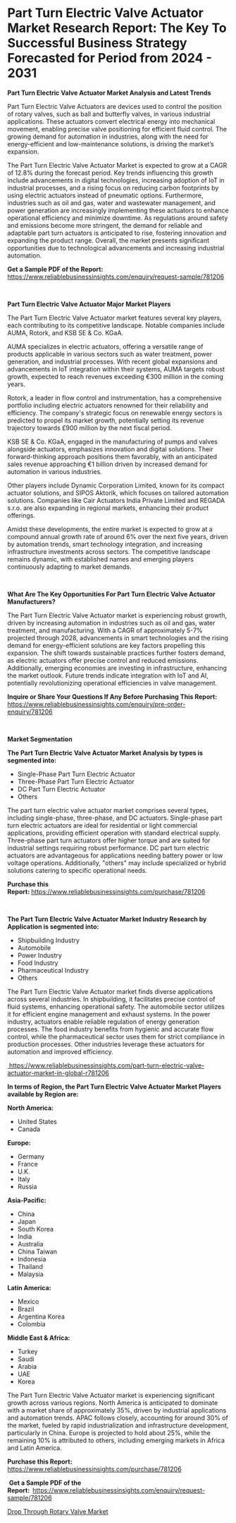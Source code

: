 <p><h1>Part Turn Electric Valve Actuator Market Research Report: The Key To Successful Business Strategy Forecasted for Period from 2024 - 2031</h1></p><p><strong>Part Turn Electric Valve Actuator Market Analysis and Latest Trends</strong></p>
<p><p>Part Turn Electric Valve Actuators are devices used to control the position of rotary valves, such as ball and butterfly valves, in various industrial applications. These actuators convert electrical energy into mechanical movement, enabling precise valve positioning for efficient fluid control. The growing demand for automation in industries, along with the need for energy-efficient and low-maintenance solutions, is driving the market’s expansion.</p><p>The Part Turn Electric Valve Actuator Market is expected to grow at a CAGR of 12.8% during the forecast period. Key trends influencing this growth include advancements in digital technologies, increasing adoption of IoT in industrial processes, and a rising focus on reducing carbon footprints by using electric actuators instead of pneumatic options. Furthermore, industries such as oil and gas, water and wastewater management, and power generation are increasingly implementing these actuators to enhance operational efficiency and minimize downtime. As regulations around safety and emissions become more stringent, the demand for reliable and adaptable part turn actuators is anticipated to rise, fostering innovation and expanding the product range. Overall, the market presents significant opportunities due to technological advancements and increasing industrial automation.</p></p>
<p><strong>Get a Sample PDF of the Report:&nbsp;</strong> <a href="https://www.reliablebusinessinsights.com/enquiry/request-sample/781206?utm_campaign=115&utm_medium=2&utm_source=Github&utm_content=ia&utm_term=30122024&utm_id=part-turn-electric-valve-actuator">https://www.reliablebusinessinsights.com/enquiry/request-sample/781206</a></p>
<p>&nbsp;</p>
<p><strong>Part Turn Electric Valve Actuator Major Market Players</strong></p>
<p><p>The Part Turn Electric Valve Actuator market features several key players, each contributing to its competitive landscape. Notable companies include AUMA, Rotork, and KSB SE & Co. KGaA. </p><p>AUMA specializes in electric actuators, offering a versatile range of products applicable in various sectors such as water treatment, power generation, and industrial processes. With recent global expansions and advancements in IoT integration within their systems, AUMA targets robust growth, expected to reach revenues exceeding €300 million in the coming years.</p><p>Rotork, a leader in flow control and instrumentation, has a comprehensive portfolio including electric actuators renowned for their reliability and efficiency. The company's strategic focus on renewable energy sectors is predicted to propel its market growth, potentially setting its revenue trajectory towards £900 million by the next fiscal period.</p><p>KSB SE & Co. KGaA, engaged in the manufacturing of pumps and valves alongside actuators, emphasizes innovation and digital solutions. Their forward-thinking approach positions them favorably, with an anticipated sales revenue approaching €1 billion driven by increased demand for automation in various industries.</p><p>Other players include Dynamic Corporation Limited, known for its compact actuator solutions, and SIPOS Aktorik, which focuses on tailored automation solutions. Companies like Cair Actuators India Private Limited and REGADA s.r.o. are also expanding in regional markets, enhancing their product offerings.</p><p>Amidst these developments, the entire market is expected to grow at a compound annual growth rate of around 6% over the next five years, driven by automation trends, smart technology integration, and increasing infrastructure investments across sectors. The competitive landscape remains dynamic, with established names and emerging players continuously adapting to market demands.</p></p>
<p>&nbsp;</p>
<p><strong>What Are The Key Opportunities For Part Turn Electric Valve Actuator Manufacturers?</strong></p>
<p><p>The Part Turn Electric Valve Actuator market is experiencing robust growth, driven by increasing automation in industries such as oil and gas, water treatment, and manufacturing. With a CAGR of approximately 5-7% projected through 2028, advancements in smart technologies and the rising demand for energy-efficient solutions are key factors propelling this expansion. The shift towards sustainable practices further fosters demand, as electric actuators offer precise control and reduced emissions. Additionally, emerging economies are investing in infrastructure, enhancing the market outlook. Future trends indicate integration with IoT and AI, potentially revolutionizing operational efficiencies in valve management.</p></p>
<p><strong>Inquire or Share Your Questions If Any Before Purchasing This Report:</strong> <a href="https://www.reliablebusinessinsights.com/enquiry/pre-order-enquiry/781206?utm_campaign=115&utm_medium=2&utm_source=Github&utm_content=ia&utm_term=30122024&utm_id=part-turn-electric-valve-actuator">https://www.reliablebusinessinsights.com/enquiry/pre-order-enquiry/781206</a></p>
<p>&nbsp;</p>
<p><strong>Market Segmentation</strong></p>
<p><strong>The Part Turn Electric Valve Actuator Market Analysis by types is segmented into:</strong></p>
<p><ul><li>Single-Phase Part Turn Electric Actuator</li><li>Three-Phase Part Turn Electric Actuator</li><li>DC Part Turn Electric Actuator</li><li>Others</li></ul></p>
<p><p>The part turn electric valve actuator market comprises several types, including single-phase, three-phase, and DC actuators. Single-phase part turn electric actuators are ideal for residential or light commercial applications, providing efficient operation with standard electrical supply. Three-phase part turn actuators offer higher torque and are suited for industrial settings requiring robust performance. DC part turn electric actuators are advantageous for applications needing battery power or low voltage operations. Additionally, "others" may include specialized or hybrid solutions catering to specific operational needs.</p></p>
<p><strong>Purchase this Report:&nbsp;</strong><a href="https://www.reliablebusinessinsights.com/purchase/781206?utm_campaign=115&utm_medium=2&utm_source=Github&utm_content=ia&utm_term=30122024&utm_id=part-turn-electric-valve-actuator">https://www.reliablebusinessinsights.com/purchase/781206</a></p>
<p>&nbsp;</p>
<p><strong>The Part Turn Electric Valve Actuator Market Industry Research by Application is segmented into:</strong></p>
<p><ul><li>Shipbuilding Industry</li><li>Automobile</li><li>Power Industry</li><li>Food Industry</li><li>Pharmaceutical Industry</li><li>Others</li></ul></p>
<p><p>The Part Turn Electric Valve Actuator market finds diverse applications across several industries. In shipbuilding, it facilitates precise control of fluid systems, enhancing operational safety. The automobile sector utilizes it for efficient engine management and exhaust systems. In the power industry, actuators enable reliable regulation of energy generation processes. The food industry benefits from hygienic and accurate flow control, while the pharmaceutical sector uses them for strict compliance in production processes. Other industries leverage these actuators for automation and improved efficiency.</p></p>
<p><a href="https://www.reliablebusinessinsights.com/part-turn-electric-valve-actuator-market-in-global-r781206?utm_campaign=115&utm_medium=2&utm_source=Github&utm_content=ia&utm_term=30122024&utm_id=part-turn-electric-valve-actuator">&nbsp;https://www.reliablebusinessinsights.com/part-turn-electric-valve-actuator-market-in-global-r781206</a></p>
<p><strong>In terms of Region, the Part Turn Electric Valve Actuator Market Players available by Region are:</strong></p>
<p>
    <p> <strong> North America: </strong>
        <ul>
            <li>United States</li>
            <li>Canada</li>
        </ul>
        </p> 
    <p> <strong> Europe: </strong>
        <ul>
            <li>Germany</li>
            <li>France</li>
            <li>U.K.</li>
            <li>Italy</li>
            <li>Russia</li>
        </ul>
        </p> 
    <p> <strong> Asia-Pacific: </strong>
        <ul>
            <li>China</li>
            <li>Japan</li>
            <li>South Korea</li>
            <li>India</li>
            <li>Australia</li>
            <li>China Taiwan</li>
            <li>Indonesia</li>
            <li>Thailand</li>
            <li>Malaysia</li>
        </ul>
        </p> 
    <p> <strong> Latin America: </strong>
        <ul>
            <li>Mexico</li>
            <li>Brazil</li>
            <li>Argentina Korea</li>
            <li>Colombia</li>
        </ul>
        </p> 
    <p> <strong> Middle East & Africa: </strong>
        <ul>
            <li>Turkey</li>
            <li>Saudi</li>
            <li>Arabia</li>
            <li>UAE</li>
            <li>Korea</li>
        </ul>
    </p>
    </p>
<p><p>The Part Turn Electric Valve Actuator market is experiencing significant growth across various regions. North America is anticipated to dominate with a market share of approximately 35%, driven by industrial applications and automation trends. APAC follows closely, accounting for around 30% of the market, fueled by rapid industrialization and infrastructure development, particularly in China. Europe is projected to hold about 25%, while the remaining 10% is attributed to others, including emerging markets in Africa and Latin America.</p></p>
<p><strong>Purchase this Report: </strong><a href="https://www.reliablebusinessinsights.com/purchase/781206?utm_campaign=115&utm_medium=2&utm_source=Github&utm_content=ia&utm_term=30122024&utm_id=part-turn-electric-valve-actuator">https://www.reliablebusinessinsights.com/purchase/781206</a></p>
<p>&nbsp;<strong>Get a Sample PDF of the Report:&nbsp;&nbsp;</strong><a href="https://www.reliablebusinessinsights.com/enquiry/request-sample/781206?utm_campaign=115&utm_medium=2&utm_source=Github&utm_content=ia&utm_term=30122024&utm_id=part-turn-electric-valve-actuator">https://www.reliablebusinessinsights.com/enquiry/request-sample/781206</a></p>
<p><strong></strong></p>
<p><p><a href="https://github.com/bogganbillie6969/Market-Research-Report-List-1/blob/main/drop-through-rotary-valve-market.md?utm_campaign=115&utm_medium=2&utm_source=Github&utm_content=ia&utm_term=30122024&utm_id=part-turn-electric-valve-actuator">Drop Through Rotary Valve Market</a></p></p>